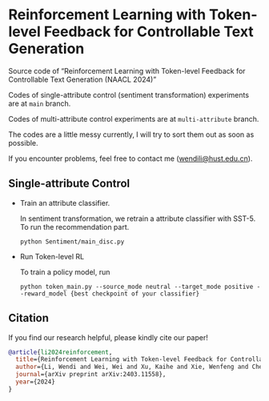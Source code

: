 # Reinforcement Learning with Token-level Feedback for Controllable Text Generation

Source code of “Reinforcement Learning with Token-level Feedback for Controllable Text Generation (NAACL 2024)”

Codes of single-attribute control (sentiment transformation) experiments are at `main` branch.

Codes of multi-attribute control experiments are at `multi-attribute` branch.

The codes are a little messy currently, I will try to sort them out as soon as possible. 

If you encounter problems, feel free to contact me (wendili@hust.edu.cn).

## Single-attribute Control

- Train an attribute classifier.

  In sentiment transformation, we retrain a attribute classifier with SST-5. To run the recommendation part.

  ```python Sentiment/main_disc.py```

- Run Token-level RL

  To train a policy model, run

  ```python token_main.py --source_mode neutral --target_mode positive --reward_model {best checkpoint of your classifier} ```

## Citation
  If you find our research helpful, please kindly cite our paper!

```bibtex
@article{li2024reinforcement,
  title={Reinforcement Learning with Token-level Feedback for Controllable Text Generation},
  author={Li, Wendi and Wei, Wei and Xu, Kaihe and Xie, Wenfeng and Chen, Dangyang and Cheng, Yu},
  journal={arXiv preprint arXiv:2403.11558},
  year={2024}
}
```
  
